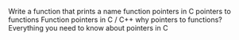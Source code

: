 Write a function that prints a name
function pointers in C
pointers to functions
Function pointers in C / C++
why pointers to functions?
Everything you need to know about pointers in C
